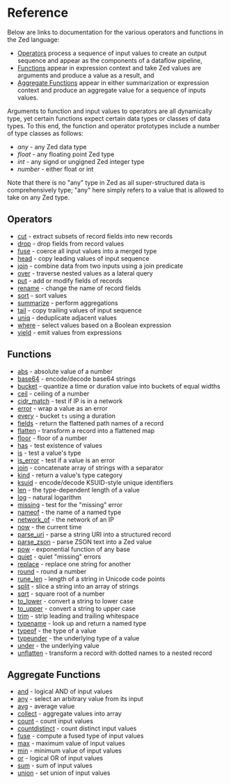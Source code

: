# Reference

Below are links to documentation for the various operators and functions
in the Zed language:
* [Operators](#operators) process a sequence of input values to create an output sequence
and appear as the components of a dataflow pipeline,
* [Functions](#functions) appear in expression context and
take Zed values are arguments and produce a value as a result, and
* [Aggregate Functions](#aggregate-functions) appear in either summarization
or expression context and produce an aggregate value for a sequence of inputs values.

Arguments to function and input values to operators are all dynamically type,
yet certain functions expect certain data types or classes of data types.
To this end, the function and operator prototypes include a number
of type classes as follows:
* _any_ - any Zed data type
* _float_ - any floating point Zed type
* _int_ - any signd or ungigned Zed integer type
* _number_ - either float or int

Note that there is no "any" type in Zed as all super-structured data is
comprehensively type; "any" here simply refers to a value that is allowed
to take on any Zed type.

## Operators

* [cut](operators/cut.md) - extract subsets of record fields into new records
* [drop](operators/drop.md) - drop fields from record values
* [fuse](operators/fuse.md) - coerce all input values into a merged type
* [head](operators/head.md) - copy leading values of input sequence
* [join](operators/join.md) - combine data from two inputs using a join predicate
* [over](operators/over.md) - traverse nested values as a lateral query
* [put](operators/put.md) - add or modify fields of records
* [rename](operators/rename.md) - change the name of record fields
* [sort](operators/sort.md) - sort values
* [summarize](operators/summarize.md) -  perform aggregations
* [tail](operators/tail.md) - copy trailing values of input sequence
* [uniq](operators/uniq.md) - deduplicate adjacent values
* [where](operators/where.md) - select values based on a Boolean expression
* [yield](operators/yield.md) - emit values from expressions

## Functions

* [abs](functions/abs.md) - absolute value of a number
* [base64](functions/base64.md) - encode/decode base64 strings
* [bucket](functions/bucket.md) - quantize a time or duration value into buckets of equal widths
* [ceil](functions/ceil.md) - ceiling of a number
* [cidr_match](functions/cidr_match.md) - test if IP is in a network
* [error](functions/error.md) - wrap a value as an error
* [every](functions/every.md) - bucket `ts` using a duration
* [fields](functions/fields.md) - return the flattened path names of a record
* [flatten](functions/flatten.md) - transform a record into a flattened map
* [floor](functions/floor.md) - floor of a number
* [has](functions/has.md) - test existence of values
* [is](functions/is.md) - test a value's type
* [is_error](functions/is_error.md) - test if a value is an error
* [join](functions/join.md) - concatenate array of strings with a separator
* [kind](functions/kind.md) - return a value's type category
* [ksuid](functions/ksuid.md) - encode/decode KSUID-style unique identifiers
* [len](functions/len.md) - the type-dependent length of a value
* [log](functions/log.md) - natural logarithm
* [missing](functions/missing.md) - test for the "missing" error
* [nameof](functions/nameof.md) - the name of a named type
* [network_of](functions/network_of.md) - the network of an IP
* [now](functions/now.md) - the current time
* [parse_uri](functions/parse_uri.md) - parse a string URI into a structured record
* [parse_zson](functions/parse_zson.md) - parse ZSON text into a Zed value
* [pow](functions/pow.md) - exponential function of any base
* [quiet](functions/quiet.md) - quiet "missing" errors
* [replace](functions/replace.md) - replace one string for another
* [round](functions/round.md) - round a number
* [rune_len](functions/rune_len.md) - length of a string in Unicode code points
* [split](functions/split.md) - slice a string into an array of strings
* [sqrt](functions/sqrt.md) - square root of a number
* [to_lower](functions/to_lower.md) - convert a string to lower case
* [to_upper](functions/to_upper.md) - convert a string to upper case
* [trim](functions/trim.md) - strip leading and trailing whitespace
* [typename](functions/typename.md) - look up and return a named type
* [typeof](functions/typeof.md) - the type of a value
* [typeunder](functions/typeunder.md) - the underlying type of a value
* [under](functions/under.md) - the underlying value
* [unflatten](functions/unflatten.md) - transform a record with dotted names to a nested record

## Aggregate Functions

- [and](aggregates/and.md) - logical AND of input values
- [any](aggregates/any.md) - select an arbitrary value from its input
- [avg](aggregates/avg.md) - average value
- [collect](aggregates/collect.md) - aggregate values into array
- [count](aggregates/count.md) - count input values
- [countdistinct](aggregates/count.md) - count distinct input values
- [fuse](aggregates/fuse.md) - compute a fused type of input values
- [max](aggregates/max.md) - maximum value of input values
- [min](aggregates/min.md) - minimum value of input values
- [or](aggregates/or.md) - logical OR of input values
- [sum](aggregates/sum.md) - sum of input values
- [union](aggregates/union.md) - set union of input values
